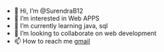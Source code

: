 - 👋 Hi, I’m @SurendraB12
- 👀 I’m interested in Web APPS
- 🌱 I’m currently learning java, sql
- 💞️ I’m looking to collaborate on  web development
- 📫 How to reach me [gmail](mailto:surendrachowdary224@gmail.com)

